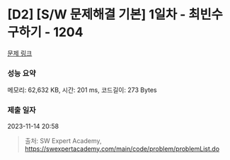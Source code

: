 # [D2] [S/W 문제해결 기본] 1일차 - 최빈수 구하기 - 1204 

[문제 링크](https://swexpertacademy.com/main/code/problem/problemDetail.do?contestProbId=AV13zo1KAAACFAYh) 

### 성능 요약

메모리: 62,632 KB, 시간: 201 ms, 코드길이: 273 Bytes

### 제출 일자

2023-11-14 20:58



> 출처: SW Expert Academy, https://swexpertacademy.com/main/code/problem/problemList.do